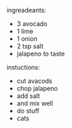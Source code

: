 ingreadeants:
- 3 avocado
- 1 lime
- 1 onion
- 2 tsp salt 
- jalapeno to taste

instuctions:
- cut avacods
- chop jalapeno
- add salt 
- and mix well
- do stuff
- cats 
